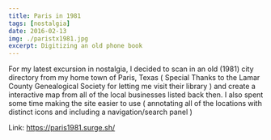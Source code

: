 ```yaml
---
title: Paris in 1981
tags: [nostalgia]
date: 2016-02-13
img: ./paristx1981.jpg
excerpt: Digitizing an old phone book
---
```


For my latest excursion in nostalgia, I decided to scan in an old (1981) city directory from my home town of Paris, Texas ( Special Thanks to the Lamar County Genealogical Society for letting me visit their library )
and create a interactive map from all of the local businesses listed back then. I also spent some time making the site easier to use ( annotating all of the locations with distinct icons and including a navigation/search panel )

Link: https://paris1981.surge.sh/